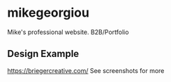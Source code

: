 # mikegeorgiou
Mike's professional website. B2B/Portfolio 

## Design Example
https://briegercreative.com/
See screenshots for more